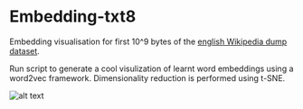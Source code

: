 # Embedding-txt8
Embedding visualisation for first 10^9 bytes of the [english Wikipedia dump dataset](http://mattmahoney.net/dc/textdata.html). 

Run script to generate a cool visulization of learnt word embeddings using a word2vec framework. Dimensionality reduction is performed using t-SNE.

 ![alt text](https://github.com/mattdns100689/Embedding-txt8/blob/master/visualization.png)

